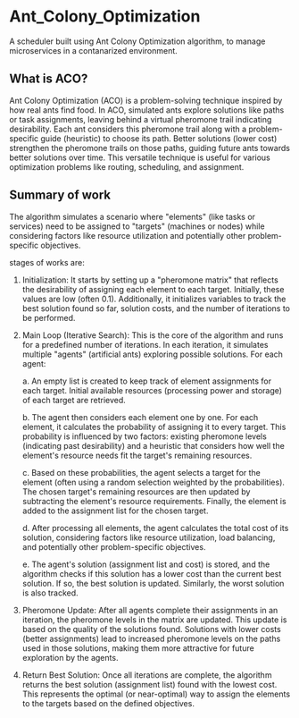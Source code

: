 
# Ant_Colony_Optimization

A scheduler built using Ant Colony Optimization algorithm, to manage microservices in a contanarized environment.

## What is ACO?

Ant Colony Optimization (ACO) is a problem-solving technique inspired by how real ants find food. In ACO, simulated ants explore solutions like paths or task assignments, leaving behind a virtual pheromone trail indicating desirability. Each ant considers this pheromone trail along with a problem-specific guide (heuristic) to choose its path. Better solutions (lower cost) strengthen the pheromone trails on those paths, guiding future ants towards better solutions over time. This versatile technique is useful for various optimization problems like routing, scheduling, and assignment.

## Summary of work

The algorithm simulates a scenario where "elements" (like tasks or services) need to be assigned to "targets" (machines or nodes) while considering factors like resource utilization and potentially other problem-specific objectives.

stages of works are:

1. Initialization: It starts by setting up a "pheromone matrix" that reflects the desirability of assigning each element to each target. Initially, these values are low (often 0.1). Additionally, it initializes variables to track the best solution found so far, solution costs, and the number of iterations to be performed.

2. Main Loop (Iterative Search): This is the core of the algorithm and runs for a predefined number of iterations. In each iteration, it simulates multiple "agents" (artificial ants) exploring possible solutions. For each agent:

   a. An empty list is created to keep track of element assignments for each target. Initial available resources (processing power and storage) of each target are retrieved.
   
   b. The agent then considers each element one by one. For each element, it calculates the probability of assigning it to every target. This probability is influenced by two factors: existing pheromone levels (indicating past desirability) and a heuristic that considers how well the element's resource needs fit the target's remaining resources.
   
   c. Based on these probabilities, the agent selects a target for the element (often using a random selection weighted by the probabilities). The chosen target's remaining resources are then updated by subtracting the element's resource requirements. Finally, the element is added to the assignment list for the chosen target.
   
   d. After processing all elements, the agent calculates the total cost of its solution, considering factors like resource utilization, load balancing, and potentially other problem-specific objectives.
   
   e. The agent's solution (assignment list and cost) is stored, and the algorithm checks if this solution has a lower cost than the current best solution. If so, the best solution is updated. Similarly, the worst solution is also tracked.

4. Pheromone Update: After all agents complete their assignments in an iteration, the pheromone levels in the matrix are updated. This update is based on the quality of the solutions found. Solutions with lower costs (better assignments) lead to increased pheromone levels on the paths used in those solutions, making them more attractive for future exploration by the agents.

5. Return Best Solution: Once all iterations are complete, the algorithm returns the best solution (assignment list) found with the lowest cost. This represents the optimal (or near-optimal) way to assign the elements to the targets based on the defined objectives.
